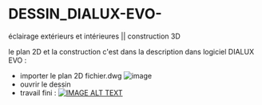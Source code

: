 # DESSIN_DIALUX-EVO-
éclairage extérieurs et intérieures || construction 3D 


le plan 2D et la construction c'est dans la description 
dans logiciel DIALUX EVO  : 
- importer le plan 2D fichier.dwg 
![image](https://user-images.githubusercontent.com/80831555/115715213-741dc880-a367-11eb-9215-7f398a86f1e8.png)
- ouvrir le dessin 
- travail fini : 
[![IMAGE ALT TEXT](http://img.youtube.com/vi/iLDj-A3rZxs/0.jpg)](http://www.youtube.com/watch?v=iLDj-A3rZxs"dessin") 
